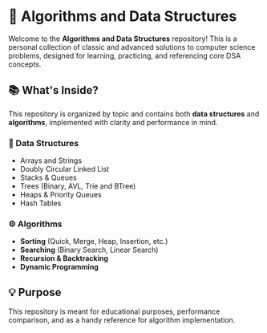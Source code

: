 # 🧠 Algorithms and Data Structures

Welcome to the **Algorithms and Data Structures** repository! This is a personal collection of classic and advanced solutions to computer science problems, designed for learning, practicing, and referencing core DSA concepts.

## 📚 What's Inside?

This repository is organized by topic and contains both **data structures** and **algorithms**, implemented with clarity and performance in mind.

### 🔩 Data Structures
- Arrays and Strings
- Doubly Circular Linked List
- Stacks & Queues
- Trees (Binary, AVL, Trie and BTree)
- Heaps & Priority Queues
- Hash Tables

### ⚙️ Algorithms
- **Sorting** (Quick, Merge, Heap, Insertion, etc.)
- **Searching** (Binary Search, Linear Search)
- **Recursion & Backtracking**
- **Dynamic Programming**

## 💡 Purpose
This repository is meant for educational purposes, performance comparison, and as a handy reference for algorithm implementation.
